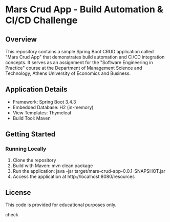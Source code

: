 # Mars Crud App - Build Automation & CI/CD Challenge

## Overview
This repository contains a simple Spring Boot CRUD application called "Mars Crud App" that demonstrates build automation and CI/CD integration concepts. It serves as an assignment for the "Software Engineering in Practice" course at the Department of Management Science and Technology, Athens University of Economics and Business.

## Application Details
* Framework: Spring Boot 3.4.3
* Embedded Database: H2 (in-memory)
* View Templates: Thymeleaf
* Build Tool: Maven

## Getting Started

### Running Locally

1. Clone the repository
2. Build with Maven: mvn clean package
3. Run the application: java -jar target/mars-crud-app-0.0.1-SNAPSHOT.jar
4. Access the application at http://localhost:8080/resources

## License
This code is provided for educational purposes only.

check